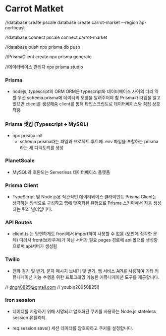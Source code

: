 # Carrot Matket

//database create
pscale database create carrot-market --region ap-northeast

//database connect
pscale connect carrot-market

//database push
npx prisma db push

//PrismaClient create
npx prisma generate

//데이터베이스 관리자
npx prisma studio

### Prisma

- nodejs, typescript의 ORM
  ORM은 typescript와 데이터베이스 사이의 다리 역할
  우선 schema.prisma에 데이터의 모양을 알려주어야 함
  Prisma가 타입을 알고 있으면 client를 생성해줌
  client를 통해 타입스크립트로 데이터베이스와 직접 상호작용

### Prisma 셋업 (Typescript + MySQL)

- npx prisma init
  - schema.prisma라는 파일과 프로젝트 루트에 .env 파일을 포함하는 prisma라는 새 디렉토리를 생성

### PlanetScale

- MySQL과 호환되는 Serverless 데이터베이스 플랫폼

### Prisma Client

- TypeScript 및 Node.js용 직관적인 데이터베이스 클라이언트
  Prisma Client는 생각하는 방식으로 구성하고 앱에 맞춤화된 유형으로 Prisma 스키마에서 자동 생성되는 쿼리 빌더입니다.

### API Routes

- client.ts 는 당연하게도 front에서 import하여 사용할 수 없음 (보안에 심각한 문제)
  따라서 front(브라우져)가 아닌 서버가 필요
  pages 경로에 api 폴더를 생성함으로써 api서버가 생성됨

### Twilio

- 전화 걸기 및 받기, 문자 메시지 보내기 및 받기, 웹 서비스 API를 사용하여 기타 커뮤니케이션 기능 수행을 위한 프로그래밍 가능한 커뮤니케이션 도구를 제공합니다.

// dngh0825@gmail.com
// youbin20050825!!

### Iron session

- 데이터를 저장하기 위해 서명되고 암호화된 쿠키를 사용하는 Node.js stateless session 유틸리티.

- req.session.save()
  세션 데이터를 암호화하고 쿠키를 설정합니다.
